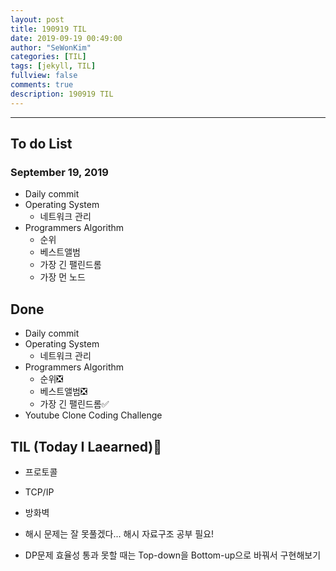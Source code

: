 ```yaml
---
layout: post
title: 190919 TIL
date: 2019-09-19 00:49:00
author: "SeWonKim"
categories: [TIL]
tags: [jekyll, TIL]
fullview: false
comments: true
description: 190919 TIL
---
```


---

## To do List

### September 19, 2019

- Daily commit
- Operating System
  - 네트워크 관리
- Programmers Algorithm
  - 순위
  - 베스트앨범
  - 가장 긴 팰린드롬
  - 가장 먼 노드

## Done

- Daily commit
- Operating System
  - 네트워크 관리
- Programmers Algorithm
  - 순위❎
  - 베스트앨범❎
  - 가장 긴 팰린드롬✅
- Youtube Clone Coding Challenge

## TIL (Today I Laearned)🤔

- 프로토콜
- TCP/IP
- 방화벽

- 해시 문제는 잘 못풀겠다... 해시 자료구조 공부 필요!
- DP문제 효율성 통과 못할 때는 Top-down을 Bottom-up으로 바꿔서 구현해보기
